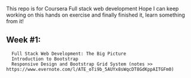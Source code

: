 This repo is for Coursera Full stack web development 
Hope I can keep working on this hands on exercise and finally finished it, learn something from it!

## Week #1: 
      Full Stack Web Development: The Big Picture
      Introduction to Bootstrap
      Responsive Design and Bootstrap Grid System (notes >> https://www.evernote.com/l/ATE_oTi9b_5AUYx8sWqcDT8GdKppAITGFm0)
      
